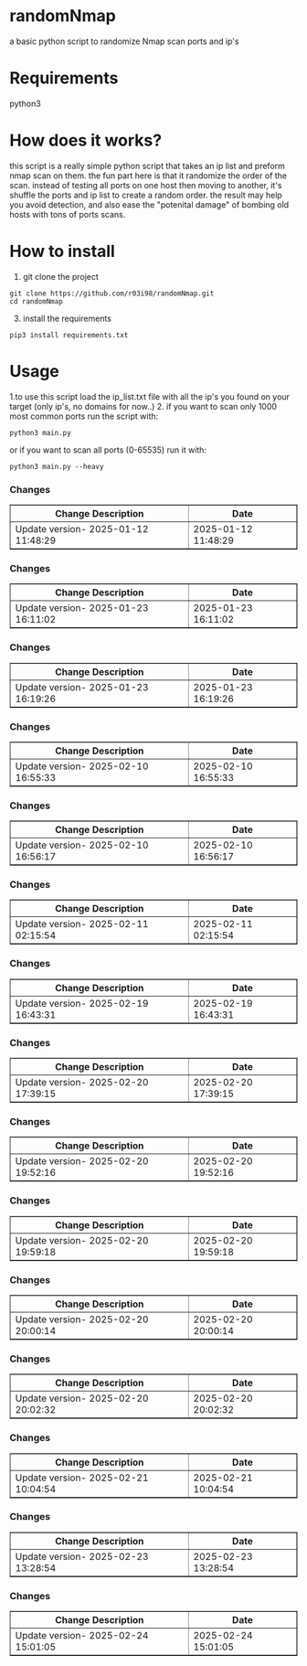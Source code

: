 # randomNmap
a basic python script to randomize Nmap scan ports and ip's

# Requirements
python3

# How does it works?
this script is a really simple python script that takes an ip list and preform nmap scan on them.
the fun part here is that it randomize the order of the scan.
instead of testing all ports on one host then moving to another, it's shuffle the ports and ip list to create a random order.
the result may help you avoid detection, and also ease the "potenital damage" of bombing old hosts with tons of ports scans.

# How to install
1. git clone the project
```
git clone https://github.com/r03i98/randomNmap.git
cd randomNmap
```
3. install the requirements
```
pip3 install requirements.txt
```



# Usage
1.to use this script load the ip_list.txt file with all the ip's you found on your target (only ip's, no domains for now..)
2. if you want to scan only 1000 most common ports run the script with:
```
python3 main.py
```
or if you want to scan all ports (0-65535) run it with:
```
python3 main.py --heavy
```
<h3>Changes</h3>
<table border="1">
<tr><th>Change Description</th><th>Date</th></tr>
<tr><td style='color: #35;'>Update version- 2025-01-12 11:48:29</td><td>2025-01-12 11:48:29</td></tr>
</table>
<h3>Changes</h3>
<table border="1">
<tr><th>Change Description</th><th>Date</th></tr>
<tr><td style='color: #34;'>Update version- 2025-01-23 16:11:02</td><td>2025-01-23 16:11:02</td></tr>
</table>
<h3>Changes</h3>
<table border="1">
<tr><th>Change Description</th><th>Date</th></tr>
<tr><td style='color: #35;'>Update version- 2025-01-23 16:19:26</td><td>2025-01-23 16:19:26</td></tr>
</table>
<h3>Changes</h3>
<table border="1">
<tr><th>Change Description</th><th>Date</th></tr>
<tr><td style='color: #32;'>Update version- 2025-02-10 16:55:33</td><td>2025-02-10 16:55:33</td></tr>
</table>
<h3>Changes</h3>
<table border="1">
<tr><th>Change Description</th><th>Date</th></tr>
<tr><td style='color: #32;'>Update version- 2025-02-10 16:56:17</td><td>2025-02-10 16:56:17</td></tr>
</table>
<h3>Changes</h3>
<table border="1">
<tr><th>Change Description</th><th>Date</th></tr>
<tr><td style='color: #33;'>Update version- 2025-02-11 02:15:54</td><td>2025-02-11 02:15:54</td></tr>
</table>
<h3>Changes</h3>
<table border="1">
<tr><th>Change Description</th><th>Date</th></tr>
<tr><td style='color: #36;'>Update version- 2025-02-19 16:43:31</td><td>2025-02-19 16:43:31</td></tr>
</table>
<h3>Changes</h3>
<table border="1">
<tr><th>Change Description</th><th>Date</th></tr>
<tr><td style='color: #35;'>Update version- 2025-02-20 17:39:15</td><td>2025-02-20 17:39:15</td></tr>
</table>
<h3>Changes</h3>
<table border="1">
<tr><th>Change Description</th><th>Date</th></tr>
<tr><td style='color: #32;'>Update version- 2025-02-20 19:52:16</td><td>2025-02-20 19:52:16</td></tr>
</table>
<h3>Changes</h3>
<table border="1">
<tr><th>Change Description</th><th>Date</th></tr>
<tr><td style='color: #36;'>Update version- 2025-02-20 19:59:18</td><td>2025-02-20 19:59:18</td></tr>
</table>
<h3>Changes</h3>
<table border="1">
<tr><th>Change Description</th><th>Date</th></tr>
<tr><td style='color: #31;'>Update version- 2025-02-20 20:00:14</td><td>2025-02-20 20:00:14</td></tr>
</table>
<h3>Changes</h3>
<table border="1">
<tr><th>Change Description</th><th>Date</th></tr>
<tr><td style='color: #33;'>Update version- 2025-02-20 20:02:32</td><td>2025-02-20 20:02:32</td></tr>
</table>
<h3>Changes</h3>
<table border="1">
<tr><th>Change Description</th><th>Date</th></tr>
<tr><td style='color: #33;'>Update version- 2025-02-21 10:04:54</td><td>2025-02-21 10:04:54</td></tr>
</table>
<h3>Changes</h3>
<table border="1">
<tr><th>Change Description</th><th>Date</th></tr>
<tr><td style='color: #33;'>Update version- 2025-02-23 13:28:54</td><td>2025-02-23 13:28:54</td></tr>
</table>
<h3>Changes</h3>
<table border="1">
<tr><th>Change Description</th><th>Date</th></tr>
<tr><td style='color: #33;'>Update version- 2025-02-24 15:01:05</td><td>2025-02-24 15:01:05</td></tr>
</table>
